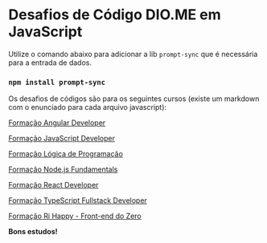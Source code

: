 
# Desafios de Código DIO.ME em JavaScript

Utilize o comando abaixo para adicionar a lib `prompt-sync` que é necessária para a entrada de dados.
### `npm install prompt-sync`

Os desafios de códigos são para os seguintes cursos (existe um markdown com o enunciado para cada arquivo javascript):

[Formação Angular Developer](https://web.dio.me/track/formacao-angular-developer/)

[Formação JavaScript Developer](https://web.dio.me/track/formacao-javascript-developer/)

[Formação Lógica de Programação](https://web.dio.me/track/formacao-logica-de-programacao/)

[Formação Node.js Fundamentals](https://web.dio.me/track/formacao-nodejs-fundamentals/)

[Formação React Developer](https://web.dio.me/track/formacao-react-developer/)

[Formação TypeScript Fullstack Developer](https://web.dio.me/track/formacao-typescript-fullstack-developer/)

[Formação Ri Happy - Front-end do Zero](https://web.dio.me/track/coding-future-front-end-do-zero)

**Bons estudos!**
